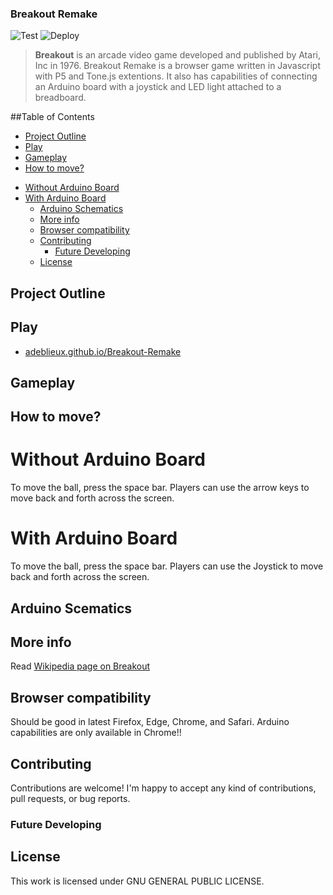 ﻿### Breakout Remake
 
 ![Test](https://github.com/adeblieux/Breakout-Remake/workflows/Test/badge.svg) ![Deploy](https://github.com/adeblieux/Breakout-Remake/workflows/Deploy/badge.svg)

> **Breakout** is an arcade video game developed and published by Atari, Inc in 1976. Breakout Remake is a browser game written in  Javascript with P5 and Tone.js extentions. It also has capabilities of connecting an Arduino board with a joystick and LED light attached to a breadboard.

##Table of Contents
  * [Project Outline](#project-outline)
  * [Play](#play)
  * [Gameplay](#gameplay)
  * [How to move?](#how-to-move-)
- [Without Arduino Board](#without-arduino-board)
- [With Arduino Board](#with-arduino-board)
  * [Arduino Schematics](#arduino-schematics)
  * [More info](#more-info)
  * [Browser compatibility](#browser-compatibility)
  * [Contributing](#contributing)
    + [Future Developing](#future-developing)
  * [License](#license)

## Project Outline 


## Play
- [adeblieux.github.io/Breakout-Remake](https://adeblieux.github.io/Breakout-Remake/)

## Gameplay



## How to move?

# Without Arduino Board
To move the ball, press the space bar. Players can use the arrow keys to move back and forth across the screen. 

# With Arduino Board
To move the ball, press the space bar. Players can use the Joystick to move back and forth across the screen. 

## Arduino Scematics

## More info

Read [Wikipedia page on Breakout](https://en.wikipedia.org/wiki/Breakout_(video_game))

## Browser compatibility

Should be good in latest Firefox, Edge, Chrome, and Safari.
Arduino capabilities are only available in Chrome!!

## Contributing

Contributions are welcome! I'm happy to accept any kind of contributions, pull requests, or bug reports.

### Future Developing


## License

This work is licensed under GNU GENERAL PUBLIC LICENSE.
